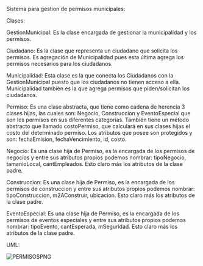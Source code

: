 Sistema para gestion de permisos municipales:

Clases:

GestionMunicipal: Es la clase encargada de gestionar la municipalidad y los permisos.

Ciudadano: Es la clase que representa un ciudadano que solicita los permisos. Es agregación de Municipalidad pues esta última agrega los permisos necesarios para los ciudadanos.

Municipalidad: Esta clase es la que conecta los Ciudadanos con la GestionMunicipal puesto que los ciudadanos no tienen acceso a ella. Municipalidad también es la que agrega permisos que piden/solicitan los ciudadanos.

Permiso: Es una clase abstracta, que tiene como cadena de herencia 3 clases hijas, las cuales son: Negocio, Construccion y EventoEspecial que son los permisos en sus diferentes categorías.
También tiene un método abstracto que llamado costoPermiso, que calculará en sus clases hijas el costo del determinado permiso.
Los atributos que posee son protegidos y son: fechaEmision, fechaVencimiento, id, costo.

Negocio: Es una clase hija de Permiso, es la encargada de los permisos de negocios y entre sus atributos propios podemos nombrar: tipoNegocio, tamanioLocal, cantEmpleados.
Esto claro más los atributos de la clase padre.

Construccion: Es una clase hija de Permiso, es la encargada de los permisos de construccion y entre sus atributos propios podemos nombrar: tipoConstruccion, m2AConstruir, ubicacion.
Esto claro más los atributos de la clase padre.

EventoEspecial: Es una clase hija de Permiso, es la encargada de los permisos de eventos especiales y entre sus atributos propios podemos nombrar: tipoEvento, cantEsperada, mSeguridad.
Esto claro más los atributos de la clase padre.

UML:

![PERMISOSPNG](https://github.com/millrnv/GestionPermisos/assets/146766468/cca92afb-7e24-4182-a574-a5f51bc47e71)


